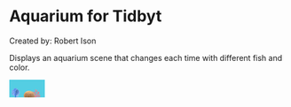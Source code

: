 # Aquarium for Tidbyt

Created by: Robert Ison

Displays an aquarium scene that changes each time with different fish and color.

![Aquarium for Tidbyt](aquarium.webp)
